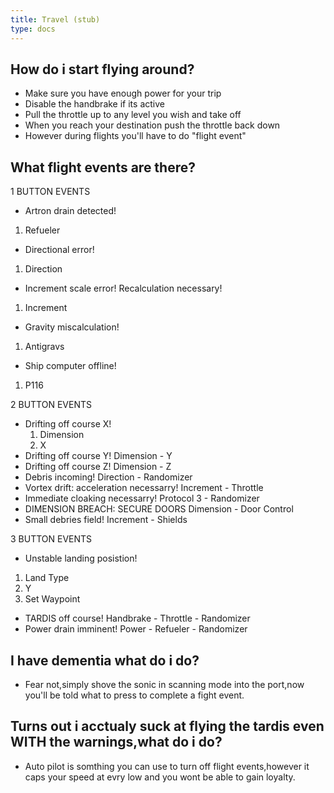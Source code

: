```yaml
---
title: Travel (stub)
type: docs
---
```


## How do i start flying around?

* Make sure you have enough power for your trip
* Disable the handbrake if its active
* Pull the throttle up to any level you wish and take off
* When you reach your destination push the throttle back down
* However during flights you'll have to do "flight event"


## What flight events are there?

1 BUTTON EVENTS

* Artron drain detected!
1. Refueler
* Directional error!
1. Direction
* Increment scale error! Recalculation necessary!
1. Increment
* Gravity miscalculation!
1. Antigravs
* Ship computer offline!
1. P116

2 BUTTON EVENTS

* Drifting off course X!
  1. Dimension
  2. X
* Drifting off course Y!
Dimension - Y
* Drifting off course Z!
Dimension - Z
* Debris incoming!
Direction - Randomizer
* Vortex drift: acceleration necessarry!
Increment - Throttle
* Immediate cloaking necessarry!
Protocol 3 - Randomizer
* DIMENSION BREACH: SECURE DOORS
Dimension - Door Control
* Small debries field!
Increment - Shields

3 BUTTON EVENTS

* Unstable landing posistion!
1. Land Type
2. Y
3. Set Waypoint
* TARDIS off course!
Handbrake - Throttle - Randomizer
* Power drain imminent!
Power - Refueler - Randomizer

## I have dementia what do i do?

* Fear not,simply shove the sonic in scanning mode into the port,now you'll be told what to press to complete a fight event.

## Turns out i acctualy suck at flying the tardis even WITH the warnings,what do i do?

* Auto pilot is somthing you can use to turn off flight events,however it caps your speed at evry low and you wont be able to gain loyalty.

